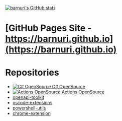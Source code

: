 [![barnuri's GitHub stats](https://github-readme-stats.vercel.app/api?username=barnuri&show_icons=true&theme=tokyonight)](https://github.com/barnuri)

# [GitHub Pages Site - https://barnuri.github.io](https://barnuri.github.io)

# Repositories
- [![C# OpenSource](https://avatars.githubusercontent.com/u/96652325?s=64&v=4) C# OpenSource](https://github.com/orgs/csharp-opensource/repositories)
- [![Actions OpenSource](https://avatars.githubusercontent.com/u/141410533?s=64&v=4) Actions OpenSource](https://github.com/orgs/actions-opensource/repositories)
- [openapi-toolkit](https://github.com/barnuri/openapi-toolkit)
- [vscode-extensions](https://github.com/barnuri/vscode-extensions)
- [powershell-utils](https://github.com/barnuri/powershell-utils)
- [chrome-extension](https://github.com/barnuri/chrome-extension)

